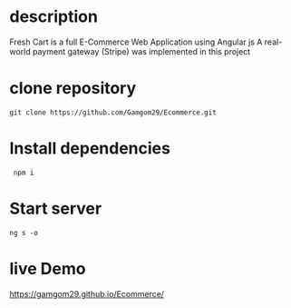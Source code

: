 # description
<p>
  Fresh Cart is a full E-Commerce Web Application using Angular js 
  A real-world payment gateway (Stripe) was implemented in this project
</p>

# clone repository
```
git clone https://github.com/Gamgom29/Ecommerce.git
```

# Install dependencies
```
 npm i 
```

# Start server
```
ng s -o
```

 # live Demo
 https://gamgom29.github.io/Ecommerce/
